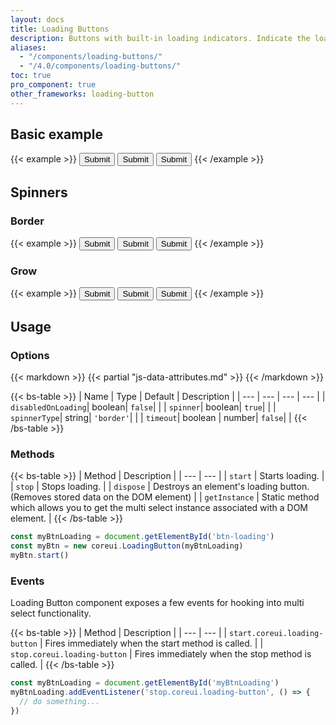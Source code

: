 ```yaml
---
layout: docs
title: Loading Buttons
description: Buttons with built-in loading indicators. Indicate the loading state of the button bridging the gap between action and feedback.
aliases:
  - "/components/loading-buttons/"
  - "/4.0/components/loading-buttons/"
toc: true
pro_component: true
other_frameworks: loading-button
---
```


## Basic example

{{< example >}}
<button type="button" class="btn btn-primary btn-loading" data-coreui-timeout="2000" data-coreui-toggle="loading-button">Submit</button>
<button type="button" class="btn btn-outline-primary btn-loading" data-coreui-toggle="loading-button">Submit</button>
<button type="button" class="btn btn-ghost-primary btn-loading" data-coreui-toggle="loading-button">Submit</button>
{{< /example >}}

## Spinners

### Border

{{< example >}}
<button type="button" class="btn btn-info btn-loading" data-coreui-toggle="loading-button">Submit</button>
<button type="button" class="btn btn-outline-success btn-loading" data-coreui-toggle="loading-button">Submit</button>
<button type="button" class="btn btn-ghost-warning btn-loading" data-coreui-toggle="loading-button">Submit</button>
{{< /example >}}

### Grow

{{< example >}}
<button type="button" class="btn btn-info btn-loading" data-coreui-spinner-type="grow" data-coreui-toggle="loading-button">Submit</button>
<button type="button" class="btn btn-outline-success btn-loading" data-coreui-spinner-type="grow" data-coreui-toggle="loading-button">Submit</button>
<button type="button" class="btn btn-ghost-warning btn-loading" data-coreui-spinner-type="grow" data-coreui-toggle="loading-button">Submit</button>
{{< /example >}}


## Usage

### Options

{{< markdown >}}
{{< partial "js-data-attributes.md" >}}
{{< /markdown >}}

{{< bs-table >}}
| Name | Type | Default | Description |
| --- | --- | --- | --- |
| `disabledOnLoading`| boolean| `false`| |
| `spinner`| boolean| `true`| |
| `spinnerType`| string| `'border'`| |
| `timeout`| boolean \| number| `false`| |
{{< /bs-table >}}

### Methods
{{< bs-table >}}
| Method | Description |
| --- | --- |
| `start` | Starts loading. |
| `stop` | Stops loading. |
| `dispose` | Destroys an element's loading button. (Removes stored data on the DOM element) |
| `getInstance` | Static method which allows you to get the multi select instance associated with a DOM element. |
{{< /bs-table >}}

```js
const myBtnLoading = document.getElementById('btn-loading')
const myBtn = new coreui.LoadingButton(myBtnLoading)
myBtn.start()
```

### Events

Loading Button component exposes a few events for hooking into multi select functionality.

{{< bs-table >}}
| Method | Description |
| --- | --- |
| `start.coreui.loading-button` | Fires immediately when the start method is called. |
| `stop.coreui.loading-button` | Fires immediately when the stop method is called. |
{{< /bs-table >}}


```js
const myBtnLoading = document.getElementById('myBtnLoading')
myBtnLoading.addEventListener('stop.coreui.loading-button', () => {
  // do something...
})
```
